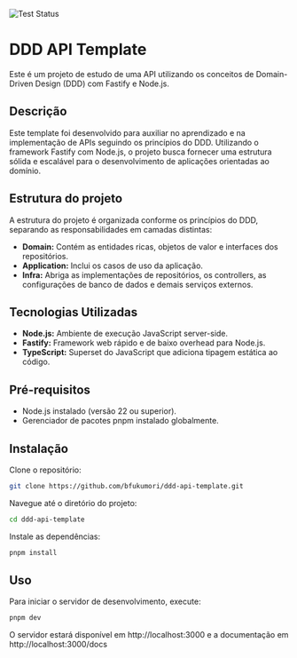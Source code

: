 ![Test Status](https://github.com/bfukumori/ddd-api-template/actions/workflows/run-tests.yml/badge.svg)

# DDD API Template
Este é um projeto de estudo de uma API utilizando os conceitos de Domain-Driven Design (DDD) com Fastify e Node.js.

## Descrição
Este template foi desenvolvido para auxiliar no aprendizado e na implementação de APIs seguindo os princípios do DDD. Utilizando o framework Fastify com Node.js, o projeto busca fornecer uma estrutura sólida e escalável para o desenvolvimento de aplicações orientadas ao domínio.

## Estrutura do projeto
A estrutura do projeto é organizada conforme os princípios do DDD, separando as responsabilidades em camadas distintas:
- **Domain:** Contém as entidades ricas, objetos de valor e interfaces dos repositórios.
- **Application:** Inclui os casos de uso da aplicação.
- **Infra:** Abriga as implementações de repositórios, os controllers, as configurações de banco de dados e demais serviços externos.

## Tecnologias Utilizadas
- **Node.js:** Ambiente de execução JavaScript server-side.
- **Fastify:** Framework web rápido e de baixo overhead para Node.js.
- **TypeScript:** Superset do JavaScript que adiciona tipagem estática ao código.

## Pré-requisitos
- Node.js instalado (versão 22 ou superior).
- Gerenciador de pacotes pnpm instalado globalmente.

## Instalação
Clone o repositório:
```bash
git clone https://github.com/bfukumori/ddd-api-template.git
```

Navegue até o diretório do projeto:
```bash
cd ddd-api-template
```

Instale as dependências:
```bash
pnpm install
```

## Uso
Para iniciar o servidor de desenvolvimento, execute:
```bash
pnpm dev
```

O servidor estará disponível em http://localhost:3000 e a documentação em http://localhost:3000/docs
